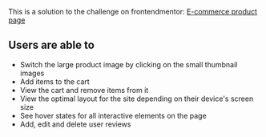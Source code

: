This is a solution to the challenge on frontendmentor: [E-commerce product page](https://www.frontendmentor.io/challenges/ecommerce-product-page-UPsZ9MJp6)

## Users are able to

- Switch the large product image by clicking on the small thumbnail images
- Add items to the cart
- View the cart and remove items from it
- View the optimal layout for the site depending on their device's screen size
- See hover states for all interactive elements on the page
- Add, edit and delete user reviews
